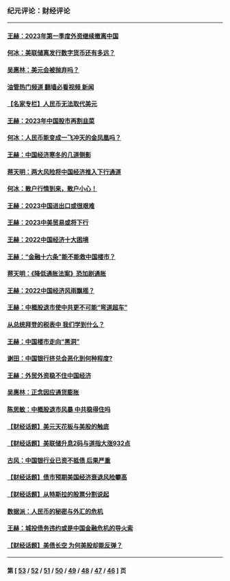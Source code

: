 ### 纪元评论：财经评论
---
#### [王赫：2023年第一季度外资继续撤离中国](../../pages/nsc1026/n13988870.md?05160330) 
#### [何冰：美联储离发行数字货币还有多远？](../../pages/nsc1026/n13986109.md?05160330) 
#### [吴惠林：美元会被抛弃吗？](../../pages/nsc1026/n13984087.md?05160330) 
#### [油管热门频道 翻墙必看视频 新闻](ok?05160330)
#### [【名家专栏】人民币无法取代美元](../../pages/nsc1026/n13974270.md?05160330) 
#### [王赫：2023年中国股市再割韭菜](../../pages/nsc1026/n13965334.md?05160330) 
#### [何冰：人民币能变成一飞冲天的金凤凰吗？](../../pages/nsc1026/n13964999.md?05160330) 
#### [王赫：中国经济寒冬的几道侧影](../../pages/nsc1026/n13932953.md?05160330) 
#### [蒋天明：两大风险将中国经济推入下行通道](../../pages/nsc1026/n13929820.md?05160330) 
#### [何冰：散户行情到来，散户小心！](../../pages/nsc1026/n13928308.md?05160330) 
#### [王赫：2023中国进出口或很艰难](../../pages/nsc1026/n13911515.md?05160330) 
#### [王赫：2023中美贸易或将下行](../../pages/nsc1026/n13899005.md?05160330) 
#### [王赫：2022中国经济十大困境](../../pages/nsc1026/n13883766.md?05160330) 
#### [王赫：“金融十六条”能不能救中国楼市？](../../pages/nsc1026/n13868431.md?05160330) 
#### [蒋天明：《降低通胀法案》恐加剧通胀](../../pages/nsc1026/n13806996.md?05160330) 
#### [王赫：2022中国经济风雨飘摇？](../../pages/nsc1026/n13803207.md?05160330) 
#### [王赫：中概股退市使中共更不可能“弯道超车”](../../pages/nsc1026/n13802858.md?05160330) 
#### [从总统拜登的税表中 我们学到什么？](../../pages/nsc1026/n13773081.md?05160330) 
#### [王赫：中国楼市走向“黑洞”](../../pages/nsc1026/n13770647.md?05160330) 
#### [谢田：中国银行挤兑会恶化到何种程度?](../../pages/nsc1026/n13766965.md?05160330) 
#### [王赫：外贸外资稳不住中国经济](../../pages/nsc1026/n13753933.md?05160330) 
#### [吴惠林：正念因应通货膨胀](../../pages/nsc1026/n13750350.md?05160330) 
#### [陈思敏：中概股退市风暴 中共稳得住吗](../../pages/nsc1026/n13738978.md?05160330) 
#### [【财经话题】美元天花板与美股的触底](../../pages/nsc1026/n13736495.md?05160330) 
#### [【财经话题】美联储升息2码与道指大涨932点](../../pages/nsc1026/n13727377.md?05160330) 
#### [古风：中国银行业已资不抵债 后果严重](../../pages/nsc1026/n13726111.md?05160330) 
#### [【财经话题】债市预期美国经济衰退风险攀高](../../pages/nsc1026/n13698043.md?05160330) 
#### [【财经话题】从特斯拉的股票分割说起](../../pages/nsc1026/n13679733.md?05160330) 
#### [数据派：人民币的秘密与外汇的危机](../../pages/nsc1026/n13667092.md?05160330) 
#### [王赫：城投债务违约或是中国金融危机的导火索](../../pages/nsc1026/n13665322.md?05160330) 
#### [【财经话题】美债长空 为何美股却能反弹？](../../pages/nsc1026/n13665895.md?05160330) 

---
#### 第 [ [53](./53.md?05160330) / [52](./52.md?05160330) / [51](./51.md?05160330) / [50](./50.md?05160330) / [49](./49.md?05160330) / [48](./48.md?05160330) / [47](./47.md?05160330) / [46](./46.md?05160330) ] 页
